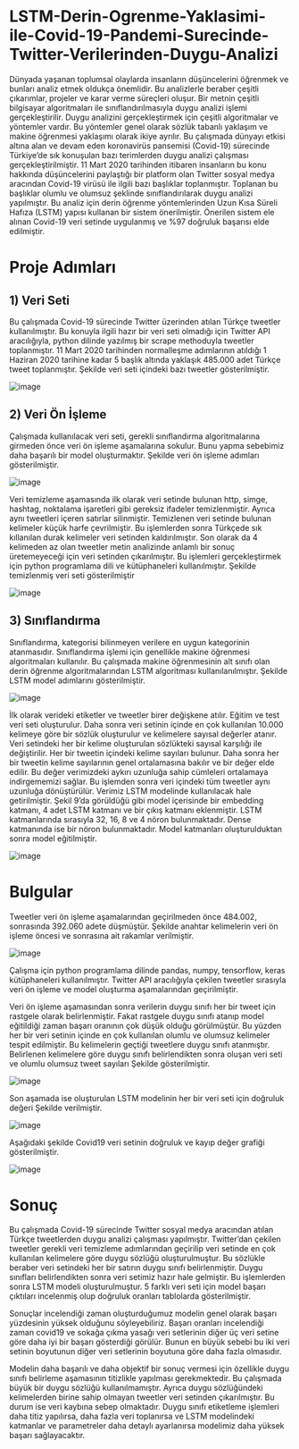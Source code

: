 # LSTM-Derin-Ogrenme-Yaklasimi-ile-Covid-19-Pandemi-Surecinde-Twitter-Verilerinden-Duygu-Analizi

Dünyada yaşanan toplumsal olaylarda insanların düşüncelerini öğrenmek ve bunları analiz etmek oldukça önemlidir. Bu analizlerle beraber çeşitli çıkarımlar, projeler ve karar verme süreçleri oluşur. Bir metnin çeşitli bilgisayar algoritmaları ile sınıflandırılmasıyla duygu analizi işlemi gerçekleştirilir. Duygu analizini gerçekleştirmek için çeşitli algoritmalar ve yöntemler vardır. Bu yöntemler genel olarak sözlük tabanlı yaklaşım ve makine öğrenmesi yaklaşımı olarak ikiye ayrılır. Bu çalışmada dünyayı etkisi altına alan ve devam eden koronavirüs pansemisi (Covid-19) sürecinde Türkiye’de sık konuşulan bazı terimlerden duygu analizi çalışması gerçekleştirilmiştir. 11 Mart 2020 tarihinden itibaren insanların bu konu hakkında düşüncelerini paylaştığı bir platform olan Twitter sosyal medya aracından Covid-19 virüsü ile ilgili bazı başlıklar toplanmıştır. Toplanan bu başlıklar olumlu ve olumsuz şeklinde sınıflandırılarak duygu analizi yapılmıştır. Bu analiz için derin öğrenme yöntemlerinden Uzun Kısa Süreli Hafıza (LSTM) yapısı kullanan bir sistem önerilmiştir. Önerilen sistem ele alınan Covid-19 veri setinde uygulanmış ve %97 doğruluk başarısı elde edilmiştir.

# Proje Adımları

## 1) Veri Seti
Bu çalışmada Covid-19 sürecinde Twitter üzerinden atılan Türkçe tweetler kullanılmıştır. Bu konuyla ilgili hazır bir veri seti olmadığı için Twitter API aracılığıyla, python dilinde yazılmış bir scrape methoduyla tweetler toplanmıştır. 11 Mart 2020 tarihinden normalleşme adımlarının atıldığı 1 Haziran 2020 tarihine kadar 5 başlık altında yaklaşık 485.000 adet Türkçe tweet toplanmıştır. Şekilde veri seti içindeki bazı tweetler gösterilmiştir.

![image](https://user-images.githubusercontent.com/71662622/127620604-cd4b0fd4-4a4c-4394-8b38-22322ed682d4.png)

## 2) Veri Ön İşleme
Çalışmada kullanılacak veri seti, gerekli sınıflandırma algoritmalarına girmeden önce veri ön işleme aşamalarına sokulur. Bunu yapma sebebimiz daha başarılı bir model oluşturmaktır. Şekilde veri ön işleme adımları gösterilmiştir.

![image](https://user-images.githubusercontent.com/71662622/127620689-d2756155-d475-424a-b361-7993bba4f4b9.png)

Veri temizleme aşamasında ilk olarak veri setinde bulunan http, simge, hashtag, noktalama işaretleri gibi gereksiz ifadeler temizlenmiştir. Ayrıca aynı tweetleri içeren satırlar silinmiştir. Temizlenen veri setinde bulunan kelimeler küçük harfe çevrilmiştir. Bu işlemlerden sonra Türkçede sık kıllanılan durak kelimeler veri setinden kaldırılmıştır. Son olarak da 4 kelimeden az olan tweetler metin analizinde anlamlı bir sonuç üretemeyeceği için veri setinden çıkarılmıştır. Bu işlemleri gerçekleştirmek için python programlama dili ve kütüphaneleri kullanılmıştır. Şekilde temizlenmiş veri seti gösterilmiştir

![image](https://user-images.githubusercontent.com/71662622/127620722-b70286ae-49d7-40d2-bc6f-6917702ed111.png)

## 3) Sınıflandırma

Sınıflandırma, kategorisi bilinmeyen verilere en uygun kategorinin atanmasıdır. Sınıflandırma işlemi için genellikle makine öğrenmesi algoritmaları kullanılır. Bu çalışmada makine öğrenmesinin alt sınıfı olan derin öğrenme algoritmalarından LSTM algoritması kullanılanılmıştır. Şekilde LSTM model adımlarını gösterilmiştir. 

![image](https://user-images.githubusercontent.com/71662622/127620779-ff12bc92-17d6-40b0-b1ef-dd617a761c60.png)


İlk olarak verideki etiketler ve tweetler birer değişkene atılır. Eğitim ve test veri seti oluşturulur. Daha sonra veri setinin içinde en çok kullanılan 10.000 kelimeye göre bir sözlük oluşturulur ve kelimelere sayısal değerler atanır. Veri setindeki her bir kelime oluşturulan sözlükteki sayısal karşılığı ile değiştirilir. Her bir tweetin içindeki kelime sayıları bulunur. Daha sonra her bir tweetin kelime sayılarının genel ortalamasına bakılır ve bir değer elde edilir. Bu değer verimizdeki aykırı uzunluğa sahip cümleleri ortalamaya indirgememizi sağlar. Bu işlemden sonra veri içindeki tüm tweetler aynı uzunluğa dönüştürülür. Verimiz LSTM modelinde kullanılacak hale getirilmiştir. Şekil 9’da görüldüğü gibi model içerisinde bir embedding katmanı, 4 adet LSTM katmanı ve bir çıkış katmanı eklenmiştir. LSTM katmanlarında sırasıyla 32, 16, 8 ve 4 nöron bulunmaktadır. Dense katmanında ise bir nöron bulunmaktadır. Model katmanları oluşturulduktan sonra model eğitilmiştir. 

![image](https://user-images.githubusercontent.com/71662622/127620812-22c6a8d2-c34b-4700-8e38-ac01c290a172.png)


# Bulgular
Tweetler veri ön işleme aşamalarından geçirilmeden önce 484.002, sonrasında 392.060 adete düşmüştür. Şekilde anahtar kelimelerin veri ön işleme öncesi ve sonrasına ait rakamlar verilmiştir. 

![image](https://user-images.githubusercontent.com/71662622/127621041-d19b2595-0f52-4ea4-814d-2c73ba319086.png)

Çalışma için python programlama dilinde pandas, numpy, tensorflow, keras kütüphaneleri kullanılmıştır. Twitter API aracılığıyla çekilen tweetler sırasıyla veri ön işleme ve model oluşturma aşamalarından geçirilmiştir. 

Veri ön işleme aşamasından sonra verilerin duygu sınıfı her bir tweet için rastgele olarak belirlenmiştir. Fakat rastgele duygu sınıfı atanıp model eğitildiği zaman başarı oranının çok düşük olduğu görülmüştür. Bu yüzden her bir veri setinin içinde en çok kullanılan olumlu ve olumsuz kelimeler tespit edilmiştir. Bu kelimelerin geçtiği tweetlere duygu sınıfı atanmıştır. Belirlenen kelimelere göre duygu sınıfı belirlendikten sonra oluşan veri seti ve olumlu olumsuz tweet sayıları Şekilde gösterilmiştir.

![image](https://user-images.githubusercontent.com/71662622/127621090-b06c7cfa-f528-49e6-8c3b-0792d40ff177.png)

Son aşamada ise oluşturulan LSTM modelinin her bir veri seti için doğruluk değeri Şekilde verilmiştir.

![image](https://user-images.githubusercontent.com/71662622/127621111-2f9f527f-49d6-4116-a508-d09c107053a8.png)

Aşağıdaki şekilde Covid19 veri setinin doğruluk ve kayıp değer grafiği gösterilmiştir.

![image](https://user-images.githubusercontent.com/71662622/127622546-a91a5108-6199-4535-bd15-12005570e967.png)


# Sonuç

Bu çalışmada Covid-19 sürecinde Twitter sosyal medya aracından atılan Türkçe tweetlerden duygu analizi çalışması yapılmıştır. Twitter’dan çekilen tweetler gerekli veri temizleme adımlarından geçirilip veri setinde en çok kullanılan kelimelere göre duygu sözlüğü oluşturulmuştur. Bu sözlükle beraber veri setindeki her bir satırın duygu sınıfı belirlenmiştir. Duygu sınıfları belirlendikten sonra veri setimiz hazır hale gelmiştir. Bu işlemlerden sonra LSTM modeli oluşturulmuştur. 5 farklı veri seti için model başarı çıktıları incelenmiş olup doğruluk oranları tablolarda gösterilmiştir.

Sonuçlar incelendiği zaman oluşturduğumuz modelin genel olarak başarı yüzdesinin yüksek olduğunu söyleyebiliriz. Başarı oranları incelendiği zaman covid19 ve sokağa çıkma yasağı veri setlerinin diğer üç veri setine göre daha iyi bir başarı gösterdiği görülür. Bunun en büyük sebebi bu iki veri setinin boyutunun diğer veri setlerinin boyutuna göre daha fazla olmasıdır. 

Modelin daha başarılı ve daha objektif bir sonuç vermesi için özellikle duygu sınıfı belirleme aşamasının titizlikle yapılması gerekmektedir. Bu çalışmada büyük bir duygu sözlüğü kullanılmamıştır. Ayrıca duygu sözlüğündeki kelimelerden birine sahip olmayan tweetler veri setinden çıkarılmıştır. Bu durum ise veri kaybına sebep olmaktadır. Duygu sınıfı etiketleme işlemleri daha titiz yapılırsa, daha fazla veri toplanırsa ve LSTM modelindeki katmanlar ve parametreler daha detaylı ayarlanırsa modelimiz daha yüksek başarı sağlayacaktır.

  



